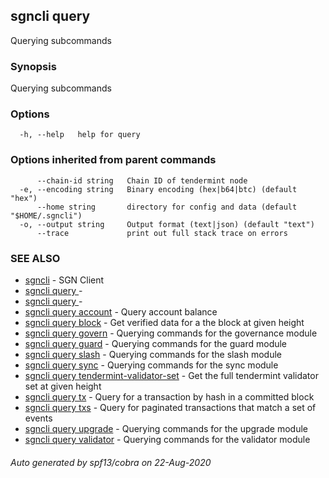 ## sgncli query

Querying subcommands

### Synopsis

Querying subcommands

### Options

```
  -h, --help   help for query
```

### Options inherited from parent commands

```
      --chain-id string   Chain ID of tendermint node
  -e, --encoding string   Binary encoding (hex|b64|btc) (default "hex")
      --home string       directory for config and data (default "$HOME/.sgncli")
  -o, --output string     Output format (text|json) (default "text")
      --trace             print out full stack trace on errors
```

### SEE ALSO

* [sgncli](sgncli.md)	 - SGN Client
* [sgncli query ](sgncli_query_.md)	 - 
* [sgncli query ](sgncli_query_.md)	 - 
* [sgncli query account](sgncli_query_account.md)	 - Query account balance
* [sgncli query block](sgncli_query_block.md)	 - Get verified data for a the block at given height
* [sgncli query govern](sgncli_query_govern.md)	 - Querying commands for the governance module
* [sgncli query guard](sgncli_query_guard.md)	 - Querying commands for the guard module
* [sgncli query slash](sgncli_query_slash.md)	 - Querying commands for the slash module
* [sgncli query sync](sgncli_query_sync.md)	 - Querying commands for the sync module
* [sgncli query tendermint-validator-set](sgncli_query_tendermint-validator-set.md)	 - Get the full tendermint validator set at given height
* [sgncli query tx](sgncli_query_tx.md)	 - Query for a transaction by hash in a committed block
* [sgncli query txs](sgncli_query_txs.md)	 - Query for paginated transactions that match a set of events
* [sgncli query upgrade](sgncli_query_upgrade.md)	 - Querying commands for the upgrade module
* [sgncli query validator](sgncli_query_validator.md)	 - Querying commands for the validator module

###### Auto generated by spf13/cobra on 22-Aug-2020
